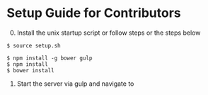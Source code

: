 Setup Guide for Contributors
===
0. Install the unix startup script or follow steps or the steps below

```
$ source setup.sh
```

```
$ npm install -g bower gulp
$ npm install
$ bower install
```

1. Start the server via gulp and navigate to